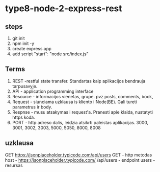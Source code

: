 # type8-node-2-express-rest

## steps

1. git init
2. npm init -y
3. create express app
4. add script "start": "node src/index.js"

## Terms

1. REST -restful state transfer. Standartas kaip aplikacijos bendrauja tarpusavyje.
2. API - application programming interface
3. Resource - informacijos vienetas, grupe. pvz posts, comments, book,
4. Request - siunciama uzklausa is kliento i Node(BE). Gali tureti parametrus ir body.
5. Respnse - musu atsakymas i request'a. Pranesti apie klaida, nustatyti https koda.
6. PORT - http adreso dalis, leidzia atsikrti paleistas aplikacijas. 3000, 3001, 3002, 3003, 5000, 5050, 8000, 8008

## uzklausa

GET https://jsonplaceholder.typicode.com/api/users
GET - http metodas
host - https://jsonplaceholder.typicode.com/
/api/users - endpoint
users - resursas
